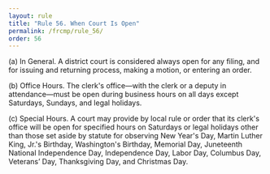 ```yaml
---
layout: rule
title: "Rule 56. When Court Is Open"
permalink: /frcmp/rule_56/
order: 56
---
```


(a) In General. A district court is considered always open for any filing, and for issuing and returning process, making a motion, or entering an order.


(b) Office Hours. The clerk's office—with the clerk or a deputy in attendance—must be open during business hours on all days except Saturdays, Sundays, and legal holidays.


(c) Special Hours. A court may provide by local rule or order that its clerk's office will be open for specified hours on Saturdays or legal holidays other than those set aside by statute for observing New Year's Day, Martin Luther King, Jr.'s Birthday, Washington's Birthday, Memorial Day, Juneteenth National Independence Day, Independence Day, Labor Day, Columbus Day, Veterans’ Day, Thanksgiving Day, and Christmas Day.
